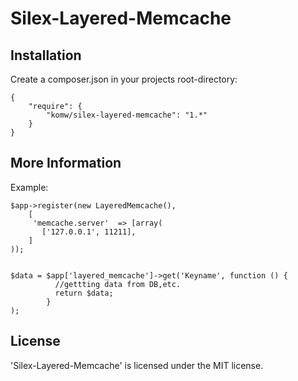 Silex-Layered-Memcache
================

Installation
------------

Create a composer.json in your projects root-directory:
```
{
    "require": {
        "komw/silex-layered-memcache": "1.*"
    }
}
```

More Information
----------------
Example:
```
$app->register(new LayeredMemcache(),
    [
     'memcache.server'  => [array(
       ['127.0.0.1', 11211],
    ]
));


$data = $app['layered_memcache']->get('Keyname', function () {
          //gettting data from DB,etc.
          return $data;
        }
);
```


License
-------

'Silex-Layered-Memcache' is licensed under the MIT license.
